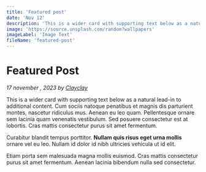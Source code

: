 ```yaml
---
title: 'Featured post'
date: 'Nov 12'
description: 'This is a wider card with supporting text below as a natural lead-in to additional content.'
image: 'https://source.unsplash.com/random?wallpapers'
imageLabel: 'Image Text'
fileName: 'featured-post'
---
```


# Featured Post

_17 november , 2023 by [Clayclay](/)_

This is a wider card with supporting text below as a natural lead-in to additional content.
Cum sociis natoque penatibus et magnis dis parturient montes, nascetur ridiculus mus.
Aenean eu leo quam. Pellentesque ornare sem lacinia quam venenatis vestibulum.
Sed posuere consectetur est at lobortis. Cras mattis consectetur purus sit amet fermentum.

Curabitur blandit tempus porttitor. **Nullam quis risus eget urna mollis** ornare vel eu leo.
Nullam id dolor id nibh ultricies vehicula ut id elit.

Etiam porta sem malesuada magna mollis euismod. Cras mattis consectetur purus sit amet fermentum.
Aenean lacinia bibendum nulla sed consectetur.